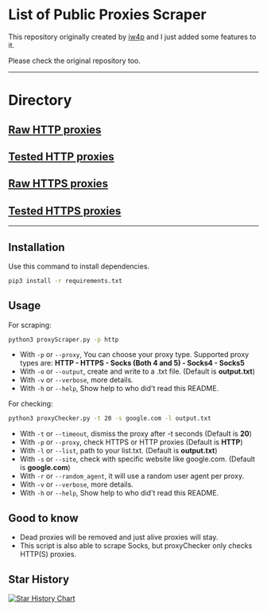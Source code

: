 # List of Public Proxies Scraper

This repository originally created by [iw4p](https://github.com/iw4p/proxy-scraper) and I just added some features to it.

Please check the original repository too.

___

# Directory

## [Raw HTTP proxies](https://github.com/Vann-Dev/proxy-list/blob/main/proxies/http.txt)
## [Tested HTTP proxies](https://github.com/Vann-Dev/proxy-list/blob/main/proxies/http-tested/)

## [Raw HTTPS proxies](https://github.com/Vann-Dev/proxy-list/blob/main/proxies/https.txt)
## [Tested HTTPS proxies](https://github.com/Vann-Dev/proxy-list/blob/main/proxies/https-tested/)

___

## Installation

Use this command to install dependencies.


```bash
pip3 install -r requirements.txt
```

## Usage

For scraping:

```bash
python3 proxyScraper.py -p http
```
* With `-p` or `--proxy`, You can choose your proxy type. Supported proxy types are: **HTTP - HTTPS - Socks (Both 4 and 5) - Socks4 - Socks5** 
* With `-o` or `--output`, create and write to a .txt file. (Default is **output.txt**)
* With `-v` or `--verbose`, more details.
* With `-h` or `--help`, Show help to who did't read this README.

For checking:

```bash
python3 proxyChecker.py -t 20 -s google.com -l output.txt
```

* With `-t` or `--timeout`, dismiss the proxy after -t seconds (Default is **20**)
* With `-p` or `--proxy`, check HTTPS or HTTP proxies (Default is **HTTP**)
* With `-l` or `--list`, path to your list.txt. (Default is **output.txt**)
* With `-s` or `--site`, check with specific website like google.com. (Default is **google.com**)
* With `-r` or `--random_agent`, it will use a random user agent per proxy.
* With `-v` or `--verbose`, more details.
* With `-h` or `--help`, Show help to who did't read this README.

## Good to know
* Dead proxies will be removed and just alive proxies will stay.
* This script is also able to scrape Socks, but proxyChecker only checks HTTP(S) proxies.

## Star History

[![Star History Chart](https://api.star-history.com/svg?repos=vann-dev/proxy-list&type=Date)](https://star-history.com/#iw4p/proxy-scraper&Date)

